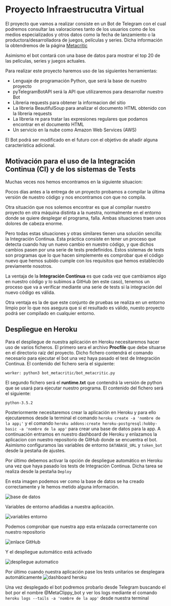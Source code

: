 # Proyecto Infraestrucutra Virtual

El proyecto que vamos a realizar consiste en un Bot de Telegram con el cual podremos consultar las valoraciones tanto de los usuarios como de los medios especializados y otros datos como la fecha de lanzamiento o la productora/desarrolladora de juegos, películas y series. Dicha información la obtendremos de la página [Metacritic](http://www.metacritic.com/)

Asimismo el bot contará con una base de datos para mostrar el top 20 de las películas, series y juegos actuales.

Para realizar este proyecto haremos uso de las siguientes herramientas:

- Lenguaje de programación Python, que será la 	base de nuestro proyecto
- pyTelegramBotAPI será la API que utilizaremos para desarrollar nuestro Bot
- Libreria requests para obtener la informacion del sitio
- La libreria BeautifulSoup para analizar el documento HTML obtenido con la libreria requests
- La libreria re para tratar las expresiones regulares que podamos encontrar en el documento HTML
- Un servicio en la nube como Amazon Web Services (AWS)

El Bot podrá ser modificado en el futuro con el objetivo de añadir alguna característica adicional.


## Motivación para el uso de la Integración Continua (CI) y de los sistemas de Tests

Muchas veces nos hemos encontramos en la siguiente situacion:

Pocos días antes a la entrega de un proyecto probamos a compilar la última versión de nuestro código y nos encontramos con que no compila.

Otra situación que nos solemos encontrar es que al compilar nuestro proyecto en otra máquina distinta a la nuestra, normalmente en el entorno donde se quiere desplegar el programa, falla.
Ambas situaciones traen unos dolores de cabeza enorme.

Pero todas estas situaciones y otras similares tienen una solución sencilla: la Integración Continua. Esta práctica consiste en tener un proceso que detecta cuando hay un nuevo cambio en nuestro código, y que dichos cambios pasen por una serie de tests predefinidos. Estos sistemas de tests son programas que lo que hacen simplemente es comprobar que el código nuevo que hemos subido cumple con los requisitos que hemos establecido previamente nosotros.

La ventaja de la **Integración Continua** es que cada vez que cambiamos algo en nuestro código y lo subimos a GitHub (en este caso), tenemos un proceso que va a verificar mediante una serie de tests si la integración del nuevo código es válida.

Otra ventaja es la de que este conjunto de pruebas se realiza en un entorno limpio por lo que nos asegura que si el resultado es válido, nuesto proyecto podrá ser compilado en cualquier entorno.


## Despliegue en Heroku

Para el despliegue de nuestra aplicación en Heroku necesitaremos hacer uso de varios ficheros. El primero sera el archivo **Procfile** que debe situarse en el directorio raíz del proyecto. Dicho fichero contendrá el comando necesario para ejecutar el bot una vez haya pasado el test de Integración Continua. El contenido del fichero sería el siguiente:

~~~
worker: python3 bot_metacritic/bot_metacritic.py
~~~

El segundo fichero será el **runtime.txt** que contendrá la versión de python que se usará para ejecutar nuestro programa. El contenido del fichero será el siguiente:

~~~
python-3.5.2
~~~

Posteriormente necesitaremos crear la aplicación en Heroku y para ello ejecutaremos desde la terminal el comando `heroku create -a 'nombre de la app¡'` y el comando `heroku addons:create heroku-postgresql:hobby-basic -a 'nombre de la app'` para crear una base de datos para la app. A continuación entramos en nuestro dashboard de Heroku y enlazamos la aplicacion con nuestro repositorio de GitHub donde se encuentra el bot.
Asimismo configuramos las variables de entorno `DATABASE_URL` y `token_bot` desde la pestaña de ajustes.

Por último debemos activar la opción de despliegue automático en Heroku una vez que haya pasado los tests de Integración Continua. Dicha tarea se realiza desde la pestaña `Deploy`

En esta imagen podemos ver como la base de datos se ha creado correctamente y le hemos metido alguna información.

![base de datos](asd)

Variables de entorno añadidas a nuestra aplicación.

![variables entorno](asd)

Podemos comprobar que nuestra app esta enlazada correctamente con nuestro repositorio

![enlace GitHub](asd)

Y el despliegue automático está activado

![despliegue automatico](asd)

Por último cuando nuestra aplicación pase los tests unitarios se desplegara automáticamente
![dashboard heroku](asd)

Una vez desplegado el bot podremos probarlo desde Telegram buscando el bot por el nombre @MetaClippy_bot y ver los logs mediante el comando `heroku logs --tails -a 'nombre de la app'` desde nuestra terminal

